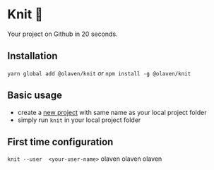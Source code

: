 # Knit 🧶
Your project on Github in 20 seconds. 

## Installation 
`yarn global add @olaven/knit` _or_ `npm install -g @olaven/knit`


## Basic usage 
* create a [new project](https://github.com/new) with same name as your local project folder
* simply run `knit` in your local project folder

  
## First time configuration
`knit --user  <your-user-name>`
olaven
olaven
olaven
